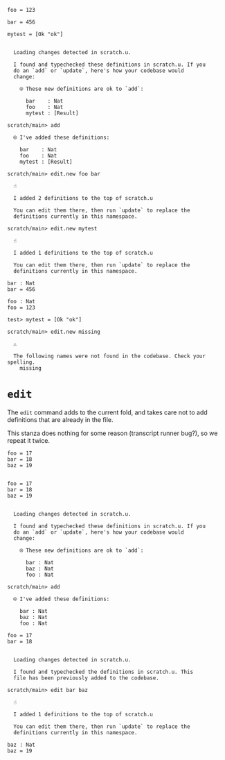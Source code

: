 ``` unison
foo = 123

bar = 456

mytest = [Ok "ok"]
```

``` ucm

  Loading changes detected in scratch.u.

  I found and typechecked these definitions in scratch.u. If you
  do an `add` or `update`, here's how your codebase would
  change:
  
    ⍟ These new definitions are ok to `add`:
    
      bar    : Nat
      foo    : Nat
      mytest : [Result]

```
``` ucm
scratch/main> add

  ⍟ I've added these definitions:
  
    bar    : Nat
    foo    : Nat
    mytest : [Result]

scratch/main> edit.new foo bar

  ☝️
  
  I added 2 definitions to the top of scratch.u
  
  You can edit them there, then run `update` to replace the
  definitions currently in this namespace.

scratch/main> edit.new mytest

  ☝️
  
  I added 1 definitions to the top of scratch.u
  
  You can edit them there, then run `update` to replace the
  definitions currently in this namespace.

```
``` unison :added-by-ucm scratch.u
bar : Nat
bar = 456

foo : Nat
foo = 123
```

``` unison :added-by-ucm scratch.u
test> mytest = [Ok "ok"]
```

``` ucm
scratch/main> edit.new missing

  ⚠️
  
  The following names were not found in the codebase. Check your spelling.
    missing

```
# `edit`

The `edit` command adds to the current fold, and takes care not to add definitions that are already in the file.

This stanza does nothing for some reason (transcript runner bug?), so we repeat it twice.

``` unison
foo = 17
bar = 18
baz = 19
```

``` ucm

```
``` unison
foo = 17
bar = 18
baz = 19
```

``` ucm

  Loading changes detected in scratch.u.

  I found and typechecked these definitions in scratch.u. If you
  do an `add` or `update`, here's how your codebase would
  change:
  
    ⍟ These new definitions are ok to `add`:
    
      bar : Nat
      baz : Nat
      foo : Nat

```
``` ucm
scratch/main> add

  ⍟ I've added these definitions:
  
    bar : Nat
    baz : Nat
    foo : Nat

```
``` unison
foo = 17
bar = 18
```

``` ucm

  Loading changes detected in scratch.u.

  I found and typechecked the definitions in scratch.u. This
  file has been previously added to the codebase.

```
``` ucm
scratch/main> edit bar baz

  ☝️
  
  I added 1 definitions to the top of scratch.u
  
  You can edit them there, then run `update` to replace the
  definitions currently in this namespace.

```
``` unison :added-by-ucm scratch.u
baz : Nat
baz = 19
```

